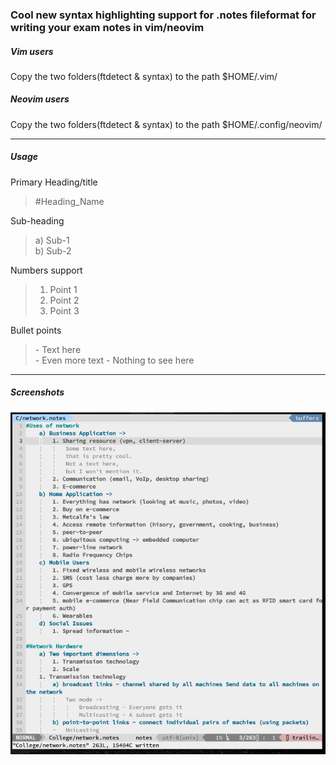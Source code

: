 ### Cool new syntax highlighting support for .notes fileformat for writing your exam notes in vim/neovim  
    

##### Vim users
  
Copy the two folders(ftdetect & syntax) to the path $HOME/.vim/
  
##### Neovim users
  
Copy the two folders(ftdetect & syntax) to the path $HOME/.config/neovim/
  
---  
  
##### Usage  

Primary Heading/title    
> \#Heading_Name  
  
Sub-heading  
> a) Sub-1  
> b) Sub-2  
  
Numbers support    
> 1. Point 1    
> 2. Point 2    
> 3. Point 3   

Bullet points  
> \- Text here  
> \- Even more text
> \- Nothing to see here  
  
---  
  
##### Screenshots
  
![Alt text](notes_syntax_screenshot.png?raw=true "Screenshot")
